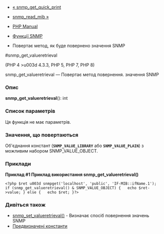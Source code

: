 - [« snmp_get_quick_print](function.snmp-get-quick-print.md)
- [snmp_read_mib »](function.snmp-read-mib.md)

- [PHP Manual](index.md)
- [Функції SNMP](ref.snmp.md)
- Повертає метод, як буде повернено значення SNMP

#snmp_get_valueretrieval

(PHP 4 \>u003d 4.3.3, PHP 5, PHP 7, PHP 8)

snmp_get_valueretrieval — Повертає метод повернення.
значення SNMP

### Опис

**snmp_get_valueretrieval**(): int

### Список параметрів

Ця функція не має параметрів.

### Значення, що повертаються

Об'єднання констант (**`SNMP_VALUE_LIBRARY`** або
**`SNMP_VALUE_PLAIN`**) з можливим набором SNMP_VALUE_OBJECT.

### Приклади

**Приклад #1 Приклад використання **snmp_get_valueretrieval()****

` <?php $ret u003d snmpget('localhost', 'public', 'IF-MIB::ifName.1'); if (snmp_get_valueretrieval() & SNMP_VALUE_OBJECT) {   echo $ret->value; } else {   echo $ret; }?> `

### Дивіться також

- [snmp_set_valueretrieval()](function.snmp-set-valueretrieval.md) -
Визначає спосіб повернення значень SNMP
- [Предвизначені константи](snmp.constants.md)
